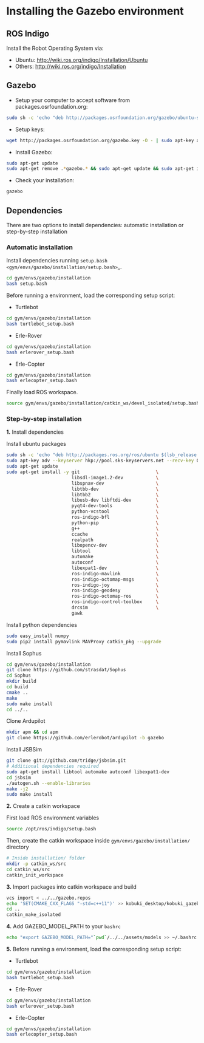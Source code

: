 # Installing the Gazebo environment

## ROS Indigo

Install the Robot Operating System via:

- Ubuntu: http://wiki.ros.org/indigo/Installation/Ubuntu
- Others: http://wiki.ros.org/indigo/Installation 

## Gazebo

- Setup your computer to accept software from packages.osrfoundation.org:

```bash
sudo sh -c 'echo "deb http://packages.osrfoundation.org/gazebo/ubuntu-stable `lsb_release -cs` main" > /etc/apt/sources.list.d/gazebo-stable.list'
```
- Setup keys:

```bash
wget http://packages.osrfoundation.org/gazebo.key -O - | sudo apt-key add -
```
- Install Gazebo:

```bash
sudo apt-get update
sudo apt-get remove .*gazebo.* && sudo apt-get update && sudo apt-get install gazebo7 libgazebo7-dev
```

- Check your installation:

```bash
gazebo
```

## Dependencies

There are two options to install dependencies: automatic installation or step-by-step installation

### Automatic installation

Install dependencies running `setup.bash
<gym/envs/gazebo/installation/setup.bash>`_.

```bash
cd gym/envs/gazebo/installation
bash setup.bash
```
Before running a environment, load the corresponding setup script:

- Turtlebot

```bash
cd gym/envs/gazebo/installation
bash turtlebot_setup.bash
```
- Erle-Rover

```bash
cd gym/envs/gazebo/installation
bash erlerover_setup.bash
```

- Erle-Copter

```bash
cd gym/envs/gazebo/installation
bash erlecopter_setup.bash
```

Finally load ROS workspace.

```bash
source gym/envs/gazebo/installation/catkin_ws/devel_isolated/setup.bash
```
### Step-by-step installation

**1.** Install dependencies

Install ubuntu packages
```bash
sudo sh -c 'echo "deb http://packages.ros.org/ros/ubuntu $(lsb_release -sc) main" > /etc/apt/sources.list.d/ros-latest.list'
sudo apt-key adv --keyserver hkp://pool.sks-keyservers.net --recv-key 0xB01FA116
sudo apt-get update
sudo apt-get install -y git                            \
                        libsdl-image1.2-dev            \
                        libspnav-dev                   \
                        libtbb-dev                     \
                        libtbb2                        \
                        libusb-dev libftdi-dev         \
                        pyqt4-dev-tools                \
                        python-vcstool                 \
                        ros-indigo-bfl                 \
                        python-pip                     \
                        g++                            \
                        ccache                         \
                        realpath                       \
                        libopencv-dev                  \
                        libtool                        \
                        automake                       \
                        autoconf                       \
                        libexpat1-dev                  \
                        ros-indigo-mavlink             \
                        ros-indigo-octomap-msgs        \
                        ros-indigo-joy                 \
                        ros-indigo-geodesy             \
                        ros-indigo-octomap-ros         \
                        ros-indigo-control-toolbox     \
                        drcsim                         \
                        gawk
```

Install python dependencies

```bash
sudo easy_install numpy
sudo pip2 install pymavlink MAVProxy catkin_pkg --upgrade
```

Install Sophus
```bash
cd gym/envs/gazebo/installation
git clone https://github.com/strasdat/Sophus
cd Sophus
mkdir build
cd build
cmake ..
make
sudo make install
cd ../..
```

Clone Ardupilot
```bash
mkdir apm && cd apm
git clone https://github.com/erlerobot/ardupilot -b gazebo
```

Install JSBSim
```bash
git clone git://github.com/tridge/jsbsim.git
# Additional dependencies required
sudo apt-get install libtool automake autoconf libexpat1-dev 
cd jsbsim
./autogen.sh --enable-libraries
make -j2
sudo make install
```

**2.** Create a catkin workspace

First load ROS environment variables
```bash
source /opt/ros/indigo/setup.bash
```
Then, create the catkin workspace inside `gym/envs/gazebo/installation/` directory

```bash
# Inside installation/ folder
mkdir -p catkin_ws/src
cd catkin_ws/src
catkin_init_workspace
```
**3.** Import packages into catkin workspace and build

```bash
vcs import < ../../gazebo.repos
echo 'SET(CMAKE_CXX_FLAGS "-std=c++11")' >> kobuki_desktop/kobuki_gazebo_plugins/CMakeLists.txt
cd ..
catkin_make_isolated
```
**4.** Add GAZEBO_MODEL_PATH to your `bashrc`

```bash
echo "export GAZEBO_MODEL_PATH="`pwd`/../../assets/models >> ~/.bashrc
```

**5.** Before running a environment, load the corresponding setup script:

- Turtlebot

```bash
cd gym/envs/gazebo/installation
bash turtlebot_setup.bash
```
- Erle-Rover

```bash
cd gym/envs/gazebo/installation
bash erlerover_setup.bash
```

- Erle-Copter

```bash
cd gym/envs/gazebo/installation
bash erlecopter_setup.bash
```